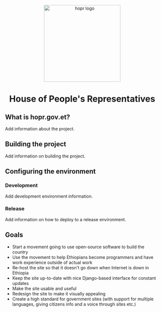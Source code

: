 <div align="center">
  <img width="250" height="250" src="https://www.ezega.com/userfiles/HoPR-Ethiopia.jpg" alt="hopr logo"></img>
  <br>
  <h1>House of People's Representatives</h1>
</div>

## What is hopr.gov.et?
Add information about the project.

## Building the project
Add information on building the project.

## Configuring the environment
### Development
Add development environment information.

### Release
Add information on how to deploy to a release environment.

## Goals
* Start a movement going to use open-source software to build the country
* Use the movement to help Ethiopians become programmers and have work experience outside of actual work
* Re-host the site so that it doesn't go down when Internet is down in Ethiopia
* Keep the site up-to-date with nice Django-based interface for constant updates
* Make the site usable and useful
* Redesign the site to make it visually appealing
* Create a high standard for government sites (with support for multiple languages, giving citizens info and a voice through sites etc.)
